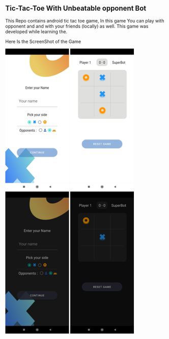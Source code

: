 ## Tic-Tac-Toe With Unbeatable opponent Bot
This Repo contains android tic tac toe game, In this game You can play with opponent and and with your friends (locally) as well.
This game was developed while learning the.

Here Is the ScreenShot of the Game

<div>
  <img src="https://raw.githubusercontent.com/kumarav1nash/Tic-Tac-Toe-With-Unbeatable-AI-Opponent/master/1-light.jpg" alt="Light Theme Of the game" width="200" />
  <img src="https://raw.githubusercontent.com/kumarav1nash/Tic-Tac-Toe-With-Unbeatable-AI-Opponent/master/2-light.jpg" alt="Light Theme Of the game" width="200" />
  
  <img src="https://raw.githubusercontent.com/kumarav1nash/Tic-Tac-Toe-With-Unbeatable-AI-Opponent/master/2-dark.jpg" alt="Dark Theme Of the game" width="200" />
  <img src="https://raw.githubusercontent.com/kumarav1nash/Tic-Tac-Toe-With-Unbeatable-AI-Opponent/master/4-dark.jpg" alt="Dark Theme Of the game" width="200" />
</div>
